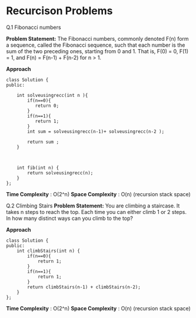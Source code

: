# Recurcison Problems

Q.1 Fibonacci numbers 

**Problem Statement:** The Fibonacci numbers, commonly denoted F(n) form a sequence, called the Fibonacci sequence, such that each number is the sum of the two preceding ones, starting from 0 and 1. That is, F(0) = 0, F(1) = 1, and F(n) = F(n-1) + F(n-2) for n > 1.

**Approach** 

```
class Solution {
public:

    int solveusingrecc(int n ){
        if(n==0){
           return 0;
        }
        if(n==1){
           return 1;
        }
        int sum = solveusingrecc(n-1)+ solveusingrecc(n-2 );

        return sum ;
    }



    int fib(int n) {
        return solveusingrecc(n);
    }
};

```

**Time Complexity** : O(2^n) 
**Space Complexity**  : O(n) (recursion stack space)


Q.2 Climbing Stairs
**Problem Statement:** You are climbing a staircase. It takes n steps to reach the top. Each time you can either climb 1 or 2 steps. In how many distinct ways can you climb to the top?

**Approach** 

```
class Solution {
public:
    int climbStairs(int n) {
        if(n==0){
            return 1;
        }
        if(n==1){
            return 1;
        }
        return climbStairs(n-1) + climbStairs(n-2);
    }
};
```

**Time Complexity** : O(2^n) 
**Space Complexity**  : O(n) (recursion stack space)